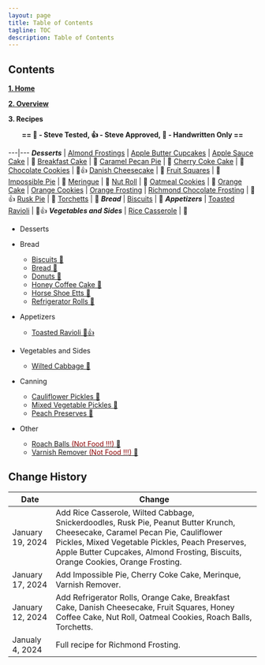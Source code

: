 ```yaml
---
layout: page
title: Table of Contents
tagline: TOC
description: Table of Contents
---
```


## Contents

**[1. Home](index.md)**

**[2. Overview](overview.md)**

**3. Recipes**

<center><strong>== &#x1F9EA; - Steve Tested, &#x1F44D; - Steve Approved, &#x1F4DC; - Handwritten Only ==</strong></center>

---|---
***Desserts*** | 
[Almond Frostings](./recipes/desserts/almondfrosting.md) | 
[Apple Butter Cupcakes](./recipes/desserts/applebuttercupcakes.md) | 
[Apple Sauce Cake](./recipes/desserts/applesaucecake.md) | &#x1F4DC;
[Breakfast Cake](./recipes/desserts/breakfastcake.md) | &#x1F4DC;
[Caramel Pecan Pie](./recipes/desserts/caramelpecanpie.md) | &#x1F4DC;
[Cherry Coke Cake](./recipes/desserts/cherrycokecake.md) | &#x1F4DC;
[Chocolate Cookies](./recipes/desserts/chocolatecookies.md) | &#x1F4DC;&#x1F44D;
[Danish Cheesecake](./recipes/desserts/danishcheesecake.md) | &#x1F4DC;
[Fruit Squares](./recipes/desserts/fruitsquares.md) | &#x1F4DC;
[Impossible Pie](./recipes/desserts/impossiblepie.md) | &#x1F4DC;
[Meringue](./recipes/desserts/meringue.md) |  &#x1F4DC;
[Nut Roll](./recipes/desserts/nutroll.md) |  &#x1F4DC;
[Oatmeal Cookies](./recipes/desserts/oatmealcookies.md) | &#x1F4DC;
[Orange Cake](./recipes/desserts/orangecake.md) |
[Orange Cookies](./recipes/desserts/orangecookies.md) |
[Orange Frosting](./recipes/desserts/orangefrosting.md) |
[Richmond Chocolate Frosting](./recipes/desserts/richmond.md) | &#x1F9EA;&#x1F44D;
[Rusk Pie](./recipes/desserts/ruskpie.md) | &#x1F4DC;
[Torchetts](./recipes/desserts/torchetts.md) | &#x1F4DC;
***Bread*** |
[Biscuits](./recipes/bread/biscuits.md) | &#x1F4DC;
***Appetizers*** | 
[Toasted Ravioli](./recipes/appetizers/toastedravioli.md) | &#x1F4DC;&#x1F44D;
***Vegetables and Sides*** | 
[Rice Casserole](./recipes/vegetables/ricecasserole.md) | &#x1F4DC;


  * Desserts    

  * Bread
      * [Biscuits &#x1F4DC;](./recipes/bread/biscuits.md)
      * [Bread &#x1F4DC;](./recipes/bread/bread.md)
      * [Donuts &#x1F4DC;](./recipes/bread/donuts.md)
      * [Honey Coffee Cake &#x1F4DC;](./recipes/bread/honeycoffeecake.md)
      * [Horse Shoe Etts &#x1F4DC;](./recipes/bread/horseshoeetts.md)
      * [Refrigerator Rolls &#x1F4DC;](./recipes/bread/refrigrolls.md)
  * Appetizers
      * [Toasted Ravioli &#x1F4DC;&#x1F44D;](./recipes/appetizers/toastedravioli.md)
  * Vegetables and Sides
      * [Wilted Cabbage &#x1F4DC;](./recipes/vegetables/wiltedcabbage.md)
  * Canning
      * [Cauliflower Pickles &#x1F4DC;](./recipes/canning/cauliflowerpickles.md)
      * [Mixed Vegetable Pickles &#x1F4DC;](./recipes/canning/mixedvegetablepickles.md)
      * [Peach Preserves &#x1F4DC;](./recipes/canning/peachpreserves.md)
  * Other
      * [Roach Balls <font color=darkred>(Not Food !!!)</font> &#x1F4DC;](./recipes/other/roachballs.md)
      * [Varnish Remover <font color=darkred>(Not Food !!!)</font> &#x1F4DC;](./recipes/other/varnishremover.md)


## Change History

Date | Change
---|---
January 19, 2024 | Add Rice Casserole, Wilted Cabbage, Snickerdoodles, Rusk Pie, Peanut Butter Krunch, Cheesecake, Caramel Pecan Pie, Cauliflower Pickles, Mixed Vegetable Pickles, Peach Preserves, Apple Butter Cupcakes, Almond Frosting, Biscuits, Orange Cookies, Orange Frosting.
January 17, 2024 | Add Impossible Pie, Cherry Coke Cake, Merinque, Varnish Remover.
January 12, 2024 | Add Refrigerator Rolls, Orange Cake, Breakfast Cake, Danish Cheesecake, Fruit Squares, Honey Coffee Cake, Nut Roll, Oatmeal Cookies, Roach Balls, Torchetts.
Janualy 4, 2024 | Full recipe for Richmond Frosting.
